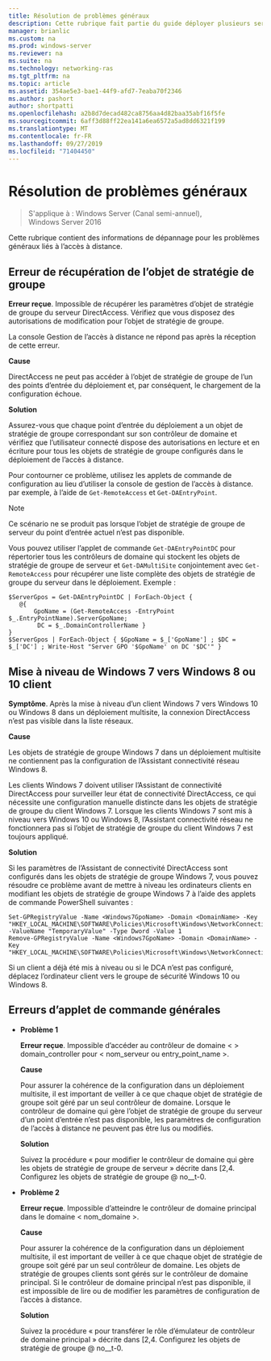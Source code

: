 ```yaml
---
title: Résolution de problèmes généraux
description: Cette rubrique fait partie du guide déployer plusieurs serveurs d’accès à distance dans un déploiement multisite dans Windows Server 2016.
manager: brianlic
ms.custom: na
ms.prod: windows-server
ms.reviewer: na
ms.suite: na
ms.technology: networking-ras
ms.tgt_pltfrm: na
ms.topic: article
ms.assetid: 354ae5e3-bae1-44f9-afd7-7eaba70f2346
ms.author: pashort
author: shortpatti
ms.openlocfilehash: a2b8d7decad482ca8756aa4d82baa35abf16f5fe
ms.sourcegitcommit: 6aff3d88ff22ea141a6ea6572a5ad8dd6321f199
ms.translationtype: MT
ms.contentlocale: fr-FR
ms.lasthandoff: 09/27/2019
ms.locfileid: "71404450"
---
```

# <a name="troubleshooting-general-issues"></a>Résolution de problèmes généraux

>S'applique à : Windows Server (Canal semi-annuel), Windows Server 2016

Cette rubrique contient des informations de dépannage pour les problèmes généraux liés à l’accès à distance.  
  
## <a name="gpo-retrieval-error"></a>Erreur de récupération de l’objet de stratégie de groupe  
**Erreur reçue**. Impossible de récupérer les paramètres d’objet de stratégie de groupe du serveur DirectAccess. Vérifiez que vous disposez des autorisations de modification pour l’objet de stratégie de groupe.  
  
La console Gestion de l’accès à distance ne répond pas après la réception de cette erreur.  
  
**Cause**  
  
DirectAccess ne peut pas accéder à l’objet de stratégie de groupe de l’un des points d’entrée du déploiement et, par conséquent, le chargement de la configuration échoue.  
  
**Solution**  
  
Assurez-vous que chaque point d’entrée du déploiement a un objet de stratégie de groupe correspondant sur son contrôleur de domaine et vérifiez que l’utilisateur connecté dispose des autorisations en lecture et en écriture pour tous les objets de stratégie de groupe configurés dans le déploiement de l’accès à distance.  
  
Pour contourner ce problème, utilisez les applets de commande de configuration au lieu d’utiliser la console de gestion de l’accès à distance. par exemple, à l’aide de `Get-RemoteAccess` et `Get-DAEntryPoint`.  
  
> [!NOTE]  
> Ce scénario ne se produit pas lorsque l’objet de stratégie de groupe de serveur du point d’entrée actuel n’est pas disponible.  
  
Vous pouvez utiliser l’applet de commande `Get-DAEntryPointDC` pour répertorier tous les contrôleurs de domaine qui stockent les objets de stratégie de groupe de serveur et `Get-DAMultiSite` conjointement avec `Get-RemoteAccess` pour récupérer une liste complète des objets de stratégie de groupe du serveur dans le déploiement. Exemple :  
  
```  
$ServerGpos = Get-DAEntryPointDC | ForEach-Object {   
   @{   
       GpoName = (Get-RemoteAccess -EntryPoint $_.EntryPointName).ServerGpoName;   
        DC = $_.DomainControllerName }   
}  
$ServerGpos | ForEach-Object { $GpoName = $_['GpoName'] ; $DC = $_['DC'] ; Write-Host "Server GPO '$GpoName' on DC '$DC'" }  
```  
  
## <a name="windows-7-to-windows-8-or-10-client-upgrade"></a>Mise à niveau de Windows 7 vers Windows 8 ou 10 client  
**Symptôme**. Après la mise à niveau d’un client Windows 7 vers Windows 10 ou Windows 8 dans un déploiement multisite, la connexion DirectAccess n’est pas visible dans la liste réseaux.  
  
**Cause**  
  
Les objets de stratégie de groupe Windows 7 dans un déploiement multisite ne contiennent pas la configuration de l’Assistant connectivité réseau Windows 8.  
  
 Les clients Windows 7 doivent utiliser l’Assistant de connectivité DirectAccess pour surveiller leur état de connectivité DirectAccess, ce qui nécessite une configuration manuelle distincte dans les objets de stratégie de groupe du client Windows 7. Lorsque les clients Windows 7 sont mis à niveau vers Windows 10 ou Windows 8, l’Assistant connectivité réseau ne fonctionnera pas si l’objet de stratégie de groupe du client Windows 7 est toujours appliqué.  
  
**Solution**  
  
Si les paramètres de l’Assistant de connectivité DirectAccess sont configurés dans les objets de stratégie de groupe Windows 7, vous pouvez résoudre ce problème avant de mettre à niveau les ordinateurs clients en modifiant les objets de stratégie de groupe Windows 7 à l’aide des applets de commande PowerShell suivantes :  
  
```  
Set-GPRegistryValue -Name <Windows7GpoName> -Domain <DomainName> -Key "HKEY_LOCAL_MACHINE\SOFTWARE\Policies\Microsoft\Windows\NetworkConnectivityAssistant" -ValueName "TemporaryValue" -Type Dword -Value 1  
Remove-GPRegistryValue -Name <Windows7GpoName> -Domain <DomainName> -Key "HKEY_LOCAL_MACHINE\SOFTWARE\Policies\Microsoft\Windows\NetworkConnectivityAssistant"  
```  
  
Si un client a déjà été mis à niveau ou si le DCA n’est pas configuré, déplacez l’ordinateur client vers le groupe de sécurité Windows 10 ou Windows 8.  
  
## <a name="general-cmdlet-errors"></a>Erreurs d’applet de commande générales  
  
-   **Problème 1**  
  
    **Erreur reçue**. Impossible d’accéder au contrôleur de domaine < > domain_controller pour < nom_serveur ou entry_point_name >.  
  
    **Cause**  
  
    Pour assurer la cohérence de la configuration dans un déploiement multisite, il est important de veiller à ce que chaque objet de stratégie de groupe soit géré par un seul contrôleur de domaine. Lorsque le contrôleur de domaine qui gère l’objet de stratégie de groupe du serveur d’un point d’entrée n’est pas disponible, les paramètres de configuration de l’accès à distance ne peuvent pas être lus ou modifiés.  
  
    **Solution**  
  
    Suivez la procédure « pour modifier le contrôleur de domaine qui gère les objets de stratégie de groupe de serveur » décrite dans [2,4. Configurez les objets de stratégie de groupe @ no__t-0.  
  
-   **Problème 2**  
  
    **Erreur reçue**. Impossible d’atteindre le contrôleur de domaine principal dans le domaine < nom_domaine >.  
  
    **Cause**  
  
    Pour assurer la cohérence de la configuration dans un déploiement multisite, il est important de veiller à ce que chaque objet de stratégie de groupe soit géré par un seul contrôleur de domaine. Les objets de stratégie de groupes clients sont gérés sur le contrôleur de domaine principal. Si le contrôleur de domaine principal n’est pas disponible, il est impossible de lire ou de modifier les paramètres de configuration de l’accès à distance.  
  
    **Solution**  
  
    Suivez la procédure « pour transférer le rôle d’émulateur de contrôleur de domaine principal » décrite dans [2,4. Configurez les objets de stratégie de groupe @ no__t-0.  
  


